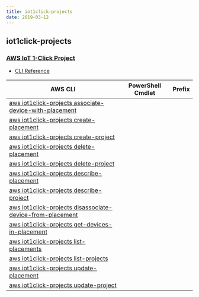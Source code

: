 ```yaml
---
title: iot1click-projects
date: 2019-03-12
---
```


## iot1click-projects

### [AWS IoT 1-Click Project](https://aws.amazon.com/iot/)

* [CLI Reference](https://docs.aws.amazon.com/cli/latest/reference/iot1click-projects/index.html)

|AWS CLI|PowerShell Cmdlet|Prefix|
|----|----|:--:|
|[aws iot1click-projects associate-device-with-placement](https://docs.aws.amazon.com/cli/latest/reference/iot1click-projects/associate-device-with-placement.html)|||
|[aws iot1click-projects create-placement](https://docs.aws.amazon.com/cli/latest/reference/iot1click-projects/create-placement.html)|||
|[aws iot1click-projects create-project](https://docs.aws.amazon.com/cli/latest/reference/iot1click-projects/create-project.html)|||
|[aws iot1click-projects delete-placement](https://docs.aws.amazon.com/cli/latest/reference/iot1click-projects/delete-placement.html)|||
|[aws iot1click-projects delete-project](https://docs.aws.amazon.com/cli/latest/reference/iot1click-projects/delete-project.html)|||
|[aws iot1click-projects describe-placement](https://docs.aws.amazon.com/cli/latest/reference/iot1click-projects/describe-placement.html)|||
|[aws iot1click-projects describe-project](https://docs.aws.amazon.com/cli/latest/reference/iot1click-projects/describe-project.html)|||
|[aws iot1click-projects disassociate-device-from-placement](https://docs.aws.amazon.com/cli/latest/reference/iot1click-projects/disassociate-device-from-placement.html)|||
|[aws iot1click-projects get-devices-in-placement](https://docs.aws.amazon.com/cli/latest/reference/iot1click-projects/get-devices-in-placement.html)|||
|[aws iot1click-projects list-placements](https://docs.aws.amazon.com/cli/latest/reference/iot1click-projects/list-placements.html)|||
|[aws iot1click-projects list-projects](https://docs.aws.amazon.com/cli/latest/reference/iot1click-projects/list-projects.html)|||
|[aws iot1click-projects update-placement](https://docs.aws.amazon.com/cli/latest/reference/iot1click-projects/update-placement.html)|||
|[aws iot1click-projects update-project](https://docs.aws.amazon.com/cli/latest/reference/iot1click-projects/update-project.html)|||

